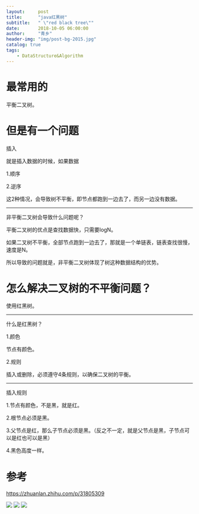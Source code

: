 ```yaml
---
layout:     post
title:      "java红黑树"
subtitle:   " \"red black tree\""
date:       2018-10-05 06:00:00
author:     "青乡"
header-img: "img/post-bg-2015.jpg"
catalog: true
tags:
    - DataStructure&Algorithm
---
```




# 最常用的

平衡二叉树。



# 但是有一个问题

插入

就是插入数据的时候，如果数据

1.顺序

2.逆序



这2种情况，会导致树不平衡，即节点都跑到一边去了，而另一边没有数据。



---

非平衡二叉树会导致什么问题呢？

平衡二叉树的优点是查找数据快，只需要logN。



如果二叉树不平衡，全部节点跑到一边去了，那就是一个单链表，链表查找很慢，速度是N。



所以导致的问题就是，非平衡二叉树体现了树这种数据结构的优势。



# 怎么解决二叉树的不平衡问题？

使用红黑树。



---

什么是红黑树？

1.颜色

节点有颜色。



2.规则

插入或删除，必须遵守4条规则，以确保二叉树的平衡。



---

插入规则

1.节点有颜色，不是黑，就是红。

2.根节点必须是黑。

3.父节点是红，那么子节点必须是黑。（反之不一定，就是父节点是黑，子节点可以是红也可以是黑）

4.黑色高度一样。



# 参考

https://zhuanlan.zhihu.com/p/31805309



![](http://pg60ucix6.bkt.clouddn.com/WechatIMG1011-1.jpeg)
![](http://pg60ucix6.bkt.clouddn.com/WechatIMG1011-2.jpeg)
![](http://pg60ucix6.bkt.clouddn.com/WechatIMG1011-3.jpeg)
